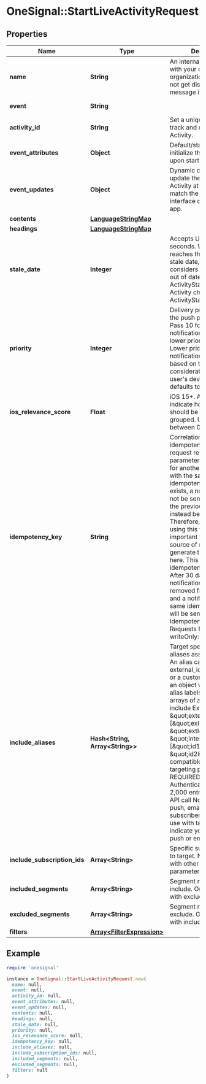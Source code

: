 # OneSignal::StartLiveActivityRequest

## Properties

| Name | Type | Description | Notes |
| ---- | ---- | ----------- | ----- |
| **name** | **String** | An internal name to assist with your campaign organization. This does not get displayed in the message itself. |  |
| **event** | **String** |  | [default to &#39;start&#39;] |
| **activity_id** | **String** | Set a unique activity_id to track and manage the Live Activity. |  |
| **event_attributes** | **Object** | Default/static data to initialize the Live Activity upon start. |  |
| **event_updates** | **Object** | Dynamic content used to update the running Live Activity at start. Must match the ContentState interface defined in your app. |  |
| **contents** | [**LanguageStringMap**](LanguageStringMap.md) |  |  |
| **headings** | [**LanguageStringMap**](LanguageStringMap.md) |  |  |
| **stale_date** | **Integer** | Accepts Unix timestamp in seconds. When time reaches the configured stale date, the system considers the Live Activity out of date, and the ActivityState of the Live Activity changes to ActivityState.stale. | [optional] |
| **priority** | **Integer** | Delivery priority through the push provider (APNs). Pass 10 for higher priority notifications, or 5 for lower priority notifications. Lower priority notifications are sent based on the power considerations of the end user&#39;s device. If not set, defaults to 10. | [optional] |
| **ios_relevance_score** | **Float** | iOS 15+. A score to indicate how a notification should be displayed when grouped. Use a float between 0-1. | [optional] |
| **idempotency_key** | **String** | Correlation and idempotency key. A request received with this parameter will first look for another notification with the same idempotency key. If one exists, a notification will not be sent, and result of the previous operation will instead be returned. Therefore, if you plan on using this feature, it&#39;s important to use a good source of randomness to generate the UUID passed here. This key is only idempotent for 30 days. After 30 days, the notification could be removed from our system and a notification with the same idempotency key will be sent again.   See Idempotent Notification Requests for more details writeOnly: true  | [optional] |
| **include_aliases** | **Hash&lt;String, Array&lt;String&gt;&gt;** | Target specific users by aliases assigned via API. An alias can be an external_id, onesignal_id, or a custom alias. Accepts an object where keys are alias labels and values are arrays of alias IDs to include Example usage: { \&quot;external_id\&quot;: [\&quot;exId1\&quot;, \&quot;extId2\&quot;], \&quot;internal_label\&quot;: [\&quot;id1\&quot;, \&quot;id2\&quot;] } Not compatible with any other targeting parameters. REQUIRED: REST API Key Authentication Limit of 2,000 entries per REST API call Note: If targeting push, email, or sms subscribers with same ids, use with target_channel to indicate you are sending a push or email or sms. | [optional] |
| **include_subscription_ids** | **Array&lt;String&gt;** | Specific subscription ids to target. Not compatible with other targeting parameters. | [optional] |
| **included_segments** | **Array&lt;String&gt;** | Segment names to include. Only compatible with excluded_segments. | [optional] |
| **excluded_segments** | **Array&lt;String&gt;** | Segment names to exclude. Only compatible with included_segments. | [optional] |
| **filters** | [**Array&lt;FilterExpression&gt;**](FilterExpression.md) |  | [optional] |

## Example

```ruby
require 'onesignal'

instance = OneSignal::StartLiveActivityRequest.new(
  name: null,
  event: null,
  activity_id: null,
  event_attributes: null,
  event_updates: null,
  contents: null,
  headings: null,
  stale_date: null,
  priority: null,
  ios_relevance_score: null,
  idempotency_key: null,
  include_aliases: null,
  include_subscription_ids: null,
  included_segments: null,
  excluded_segments: null,
  filters: null
)
```

